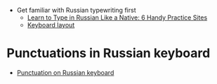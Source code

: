 - Get familiar with Russian typewriting first
  - [Learn to Type in Russian Like a Native: 6 Handy Practice Sites](https://www.fluentu.com/blog/russian/russian-typing-practice/)
  - [Keyboard layout](https://www.branah.com/russian)


# Punctuations in Russian keyboard
- [Punctuation on Russian keyboard](https://forum.duolingo.com/comment/23817801/Punctuation-on-Russian-keyboard#:~:text=Shift%20%2B%201%20%E2%80%93%20exclamation%20mark%3B,Shift%20%2B%207%20%E2%80%93%20question%20mark.)